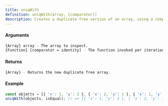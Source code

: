```yaml
---
title: uniqWith
definition: uniqWith(array, [comparator])
description: Creates a duplicate-free version of an array, using a comparator function to compare the elements.
---
```



#### Arguments


```bash
{Array} array - The array to inspect.
{Function} [comparator = identity] - The function invoked per iteration to compare elements.
```


#### Returns


```bash
{Array} - Returns the new duplicate free array.
```


#### Example


```ts
const objects = [{ 'x': 1, 'y': 2 }, { 'x': 2, 'y': 1 }, { 'x': 1, 'y': 2 }];
uniqWith(objects, isEqual); // => [{ 'x': 1, 'y': 2 }, { 'x': 2, 'y': 1 }]
```